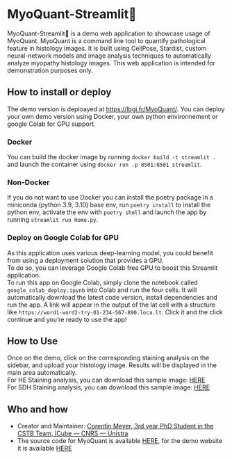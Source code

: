# MyoQuant-Streamlit🔬

MyoQuant-Streamlit🔬 is a demo web application to showcase usage of MyoQuant.
MyoQuant is a command line tool to quantify pathological feature in histology images.
It is built using CellPose, Stardist, custom neural-network models and image analysis techniques to automatically analyze myopathy histology images.
This web application is intended for demonstration purposes only.

## How to install or deploy

The demo version is deploayed at https://lbgi.fr/MyoQuant/. You can deploy your own demo version using Docker, your own python environnement or google Colab for GPU support.

### Docker

You can build the docker image by running `docker build -t streamlit .` and launch the container using `docker run -p 8501:8501 streamlit`.

### Non-Docker

If you do not want to use Docker you can install the poetry package in a miniconda (python 3.9, 3.10) base env, run `poetry install` to install the python env, activate the env with `poetry shell` and launch the app by running `streamlit run Home.py`.

### Deploy on Google Colab for GPU

As this application uses various deep-learning model, you could benefit from using a deployment solution that provides a GPU.  
To do so, you can leverage Google Colab free GPU to boost this Streamlit application.  
To run this app on Google Colab, simply clone the notebook called `google_colab_deploy.ipynb` into Colab and run the four cells. It will automatically download the latest code version, install dependencies and run the app. A link will appear in the output of the lat cell with a structure like `https://word1-word2-try-01-234-567-890.loca.lt`. Click it and the click continue and you’re ready to use the app!

## How to Use

Once on the demo, click on the corresponding staining analysis on the sidebar, and upload your histology image. Results will be displayed in the main area automatically.  
For HE Staining analysis, you can download this sample image: [HERE](https://www.lbgi.fr/~meyer/SDH_models/sample_he.jpg)  
For SDH Staining analysis, you can download this sample image: [HERE](https://www.lbgi.fr/~meyer/SDH_models/sample_sdh.jpg)

## Who and how

- Creator and Maintainer: [Corentin Meyer, 3rd year PhD Student in the CSTB Team, ICube — CNRS — Unistra](https://lambda-science.github.io/)
- The source code for MyoQuant is available [HERE](https://github.com/lambda-science/MyoQuant), for the demo website it is available [HERE](https://github.com/lambda-science/MyoQuant-Streamlit)
